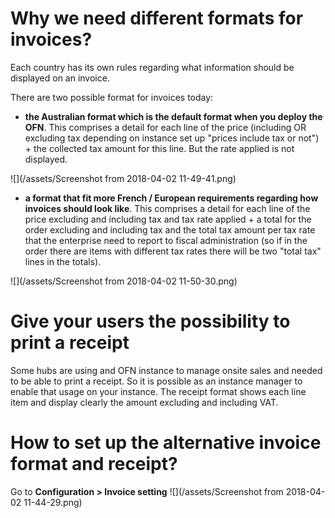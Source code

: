 # Why we need different formats for invoices?

Each country has its own rules regarding what information should be displayed on an invoice.

There are two possible format for invoices today:
- **the Australian format which is the default format when you deploy the OFN**. This comprises a detail for each line of the price (including OR excluding tax depending on instance set up "prices include tax or not") + the collected tax amount for this line. But the rate applied is not displayed.

![](/assets/Screenshot from 2018-04-02 11-49-41.png)

- **a format that fit more French / European requirements regarding how invoices should look like**. This comprises a detail for each line of the price excluding and including tax and tax rate applied + a total for the order excluding and including tax and the total tax amount per tax rate that the enterprise need to report to fiscal administration (so if in the order there are items with different tax rates there will be two "total tax" lines in the totals).

![](/assets/Screenshot from 2018-04-02 11-50-30.png)


# Give your users the possibility to print a receipt

Some hubs are using and OFN instance to manage onsite sales and needed to be able to print a receipt. So it is possible as an instance manager to enable that usage on your instance.
The receipt format shows each line item and display clearly the amount excluding and including VAT.


# How to set up the alternative invoice format and receipt?

Go to **Configuration > Invoice setting**
![](/assets/Screenshot from 2018-04-02 11-44-29.png)